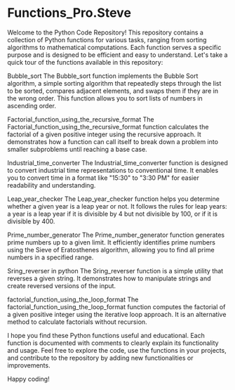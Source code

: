 # Functions_Pro.Steve
Welcome to the Python Code Repository! This repository contains a collection of Python functions for various tasks, ranging from sorting algorithms to mathematical computations. Each function serves a specific purpose and is designed to be efficient and easy to understand. Let's take a quick tour of the functions available in this repository:

Bubble_sort
The Bubble_sort function implements the Bubble Sort algorithm, a simple sorting algorithm that repeatedly steps through the list to be sorted, compares adjacent elements, and swaps them if they are in the wrong order. This function allows you to sort lists of numbers in ascending order.

Factorial_function_using_the_recursive_format
The Factorial_function_using_the_recursive_format function calculates the factorial of a given positive integer using the recursive approach. It demonstrates how a function can call itself to break down a problem into smaller subproblems until reaching a base case.

Industrial_time_converter
The Industrial_time_converter function is designed to convert industrial time representations to conventional time. It enables you to convert time in a format like "15:30" to "3:30 PM" for easier readability and understanding.

Leap_year_checker
The Leap_year_checker function helps you determine whether a given year is a leap year or not. It follows the rules for leap years: a year is a leap year if it is divisible by 4 but not divisible by 100, or if it is divisible by 400.

Prime_number_generator
The Prime_number_generator function generates prime numbers up to a given limit. It efficiently identifies prime numbers using the Sieve of Eratosthenes algorithm, allowing you to find all prime numbers in a specified range.

Sring_reverser in python
The Sring_reverser function is a simple utility that reverses a given string. It demonstrates how to manipulate strings and create reversed versions of the input.

factorial_function_using_the_loop_format
The factorial_function_using_the_loop_format function computes the factorial of a given positive integer using the iterative loop approach. It is an alternative method to calculate factorials without recursion.

I hope you find these Python functions useful and educational. Each function is documented with comments to clearly explain its functionality and usage. Feel free to explore the code, use the functions in your projects, and contribute to the repository by adding new functionalities or improvements.

Happy coding!




